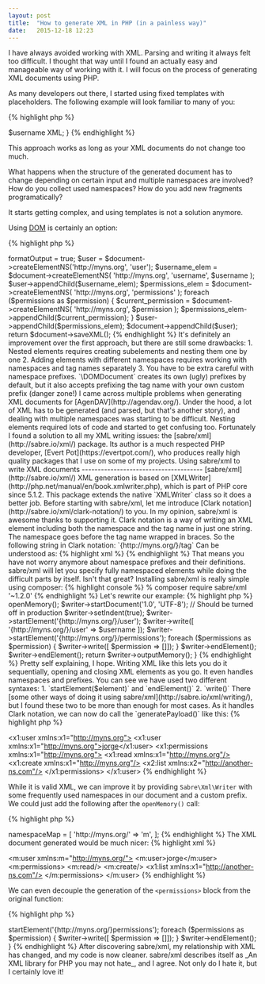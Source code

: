 ```yaml
---
layout: post
title:  "How to generate XML in PHP (in a painless way)"
date:   2015-12-18 12:23
---
```


I have always avoided working with XML. Parsing and writing it always felt too difficult. I thought
that way until I found an actually easy and manageable way of working with it. I will focus on the
process of generating XML documents using PHP.

As many developers out there, I started using fixed templates with placeholders. The following
example will look familiar to many of you:

{% highlight php %}
<?php
function generatePayload($username)
{
    return <<<XML
<?xml version="1.0" encoding="UTF-8"?>
<user xmlns="http://myns.org/">
    <username>$username</username>
    <permissions>
        <create />
        <delete />
        <update />
    </permission>
</user>
XML;
}
{% endhighlight %}

This approach works as long as your XML documents do not change too much.

What happens when the structure of the generated document has to change depending on certain
input and multiple namespaces are involved? How do you collect used namespaces? How do you add new
fragments programatically?

It starts getting complex, and using templates is not a solution anymore.

Using [DOM](http://php.net/manual/es/book.dom.php) is certainly an option:

{% highlight php %}
<?php
function generatePayload($username, array $permissions)
{
    $document = new \DOMDocument('1.0', 'UTF-8');
    // Should be turned off in production
    $document->formatOutput = true;
    $user = $document->createElementNS('http://myns.org', 'user');
    $username_elem = $document->createElementNS(
        'http://myns.org',
        'username',
        $username
    );
    $user->appendChild($username_elem);

    $permissions_elem = $document->createElementNS(
        'http://myns.org',
        'permissions'
    );

    foreach ($permissions as $permission) {
        $current_permission = $document->createElementNS(
            'http://myns.org',
            $permission
        );
        $permissions_elem->appendChild($current_permission);
    }

    $user->appendChild($permissions_elem);
    $document->appendChild($user);

    return $document->saveXML();
{% endhighlight %}

It's definitely an improvement over the first approach, but there are still some drawbacks:

1. Nested elements requires creating subelements and nesting them one by one
2. Adding elements with different namespaces requires working with namespaces and tag names
   separately
3. You have to be extra careful with namespace prefixes. `\DOMDocument` creates its own (ugly)
   prefixes by default, but it also accepts prefixing the tag name with your own custom prefix
   (danger zone!)

I came across multiple problems when generating XML documents for [AgenDAV](http://agendav.org/). Under
the hood, a lot of XML has to be generated (and parsed, but that's another story), and dealing with
multiple namespaces was starting to be difficult. Nesting elements required lots of code and started
to get confusing too.

Fortunately I found a solution to all my XML writing issues: the [sabre/xml](http://sabre.io/xml/)
package. Its author is a much respected PHP developer, [Evert Pot](https://evertpot.com/), who
produces really high quality packages that I use on some of my projects.

Using sabre/xml to write XML documents
--------------------------------------

[sabre/xml](http://sabre.io/xml/) XML generation is based on
[XMLWriter](http://php.net/manual/en/book.xmlwriter.php), which is part of PHP core since 5.1.2.
This package extends the native `XMLWriter` class so it does a better job.

Before starting with sabre/xml, let me introduce [Clark notation](http://sabre.io/xml/clark-notation/)
to you. In my opinion, sabre/xml is awesome thanks to supporting it.

Clark notation is a way of writing an XML element including both the namespace and the tag name in
just one string. The namespace goes before the tag name wrapped in braces. So the following string
in Clark notation:

`{http://myns.org/}/tag`

Can be understood as:

{% highlight xml %}
<tag xmlns="http://myns.org/" />
{% endhighlight %}

That means you have not worry anymore about namespace prefixes and their definitions.
sabre/xml will let you specify fully namespaced elements while doing the difficult parts by itself.
Isn't that great?

Installing sabre/xml is really simple using composer:

{% highlight console %}
% composer require sabre/xml '~1.2.0'
{% endhighlight %}

Let's rewrite our example:

{% highlight php %}
<?php
function generatePayload($username, array $permissions) {
    $writer = new Sabre\Xml\Writer();
    $writer->openMemory();
    $writer->startDocument('1.0', 'UTF-8');
    // Should be turned off in production
    $writer->setIndent(true);

    $writer->startElement('{http://myns.org/}/user');
    $writer->write([ '{http://myns.org/}/user' => $username ]);

    $writer->startElement('{http://myns.org/}/permissions');
    foreach ($permissions as $permission) {
        $writer->write([ $permission => []]);
    }
    $writer->endElement();

    $writer->endElement();

    return $writer->outputMemory();
}
{% endhighlight %}

Pretty self explaining, I hope. Writing XML like this lets you do it sequentially, opening and
closing XML elements as you go. It even handles namespaces and prefixes.

You can see we have used two different syntaxes:

1. `startElement($element)` and `endElement()`
2. `write()`

There [some other ways of doing it using sabre/xml](http://sabre.io/xml/writing/), but I found these
two to be more than enough for most cases.

As it handles Clark notation, we can now do call the `generatePayload()` like this:

{% highlight php %}
<?php
echo generatePayload('jorge', [
   '{http://myns.org/}/read',
   '{http://myns.org/}create',
   '{http://another-ns.com}list'
]);
{% endhighlight %}

Let's see the output:

{% highlight xml %}
<?xml version="1.0" encoding="UTF-8"?>
<x1:user xmlns:x1="http://myns.org">
 <x1:user xmlns:x1="http://myns.org">jorge</x1:user>
 <x1:permissions xmlns:x1="http://myns.org">
  <x1:read xmlns:x1="http://myns.org"/>
  <x1:create xmlns:x1="http://myns.org"/>
  <x2:list xmlns:x2="http://another-ns.com"/>
 </x1:permissions>
</x1:user>
{% endhighlight %}

While it is valid XML, we can improve it by providing `Sabre\Xml\Writer` with some frequently used
namespaces in our document and a custom prefix. We could just add the following after the
`openMemory()` call:

{% highlight php %}
<?php
// ...
$writer->namespaceMap = [
   'http://myns.org/' => 'm',
];
{% endhighlight %}

The XML document generated would be much nicer:

{% highlight xml %}
<?xml version="1.0" encoding="UTF-8"?>
<m:user xmlns:m="http://myns.org/">
 <m:user>jorge</m:user>
 <m:permissions>
  <m:read/>
  <m:create/>
  <x1:list xmlns:x1="http://another-ns.com"/>
 </m:permissions>
</m:user>
{% endhighlight %}

We can even decouple the generation of the `<permissions>` block from the original function:

{% highlight php %}
<?php

function generatePayload($username, array $permissions) {
   // ...
   addPermissions($writer, $permissions);
   // ...
}

function addPermissions(Sabre\Xml\Writer $writer, array $permissions)
{
    $writer->startElement('{http://myns.org/}permissions');
    foreach ($permissions as $permission) {
        $writer->write([ $permission => []]);
    }
    $writer->endElement();
}
{% endhighlight %}

After discovering sabre/xml, my relationship with XML has changed, and my code is now cleaner.

sabre/xml describes itself as _An XML library for PHP you may not hate_, and I agree. Not only do I
hate it, but I certainly love it!
